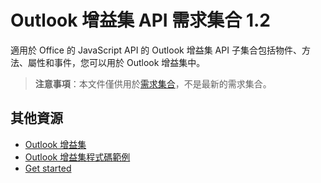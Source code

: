  

# Outlook 增益集 API 需求集合 1.2

適用於 Office 的 JavaScript API 的 Outlook 增益集 API 子集合包括物件、方法、屬性和事件，您可以用於 Outlook 增益集中。

> **注意事項**：本文件僅供用於[需求集合](tutorial-api-requirement-sets.md)，不是最新的需求集合。 

## 其他資源

- [Outlook 增益集](../../docs/outlook/outlook-add-ins.md)
- [Outlook 增益集程式碼範例](https://dev.outlook.com/MailAppsGettingStarted/Samples)
- [Get started](https://dev.outlook.com/MailAppsGettingStarted/GetStarted)
